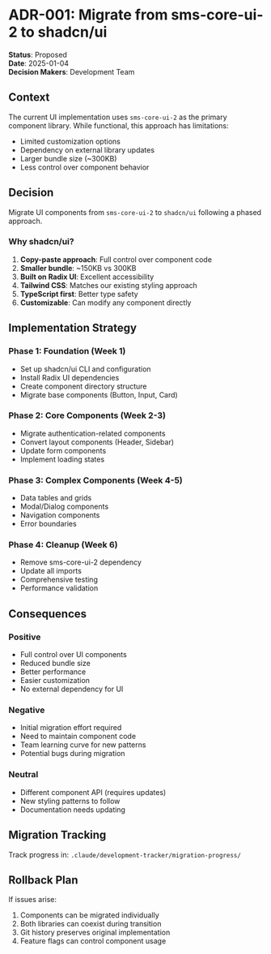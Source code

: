 # ADR-001: Migrate from sms-core-ui-2 to shadcn/ui

**Status**: Proposed  
**Date**: 2025-01-04  
**Decision Makers**: Development Team

## Context

The current UI implementation uses `sms-core-ui-2` as the primary component library. While functional, this approach has limitations:
- Limited customization options
- Dependency on external library updates
- Larger bundle size (~300KB)
- Less control over component behavior

## Decision

Migrate UI components from `sms-core-ui-2` to `shadcn/ui` following a phased approach.

### Why shadcn/ui?
1. **Copy-paste approach**: Full control over component code
2. **Smaller bundle**: ~150KB vs 300KB
3. **Built on Radix UI**: Excellent accessibility
4. **Tailwind CSS**: Matches our existing styling approach
5. **TypeScript first**: Better type safety
6. **Customizable**: Can modify any component directly

## Implementation Strategy

### Phase 1: Foundation (Week 1)
- Set up shadcn/ui CLI and configuration
- Install Radix UI dependencies
- Create component directory structure
- Migrate base components (Button, Input, Card)

### Phase 2: Core Components (Week 2-3)
- Migrate authentication-related components
- Convert layout components (Header, Sidebar)
- Update form components
- Implement loading states

### Phase 3: Complex Components (Week 4-5)
- Data tables and grids
- Modal/Dialog components
- Navigation components
- Error boundaries

### Phase 4: Cleanup (Week 6)
- Remove sms-core-ui-2 dependency
- Update all imports
- Comprehensive testing
- Performance validation

## Consequences

### Positive
- Full control over UI components
- Reduced bundle size
- Better performance
- Easier customization
- No external dependency for UI

### Negative
- Initial migration effort required
- Need to maintain component code
- Team learning curve for new patterns
- Potential bugs during migration

### Neutral
- Different component API (requires updates)
- New styling patterns to follow
- Documentation needs updating

## Migration Tracking

Track progress in: `.claude/development-tracker/migration-progress/`

## Rollback Plan

If issues arise:
1. Components can be migrated individually
2. Both libraries can coexist during transition
3. Git history preserves original implementation
4. Feature flags can control component usage